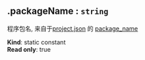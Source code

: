 <a name="module_miot/Package--module.exports.packageName"></a>

## .packageName : <code>string</code>
程序包名, 来自于[project.json](project.json) 的 [package_name](package_name)

**Kind**: static constant  
**Read only**: true  
